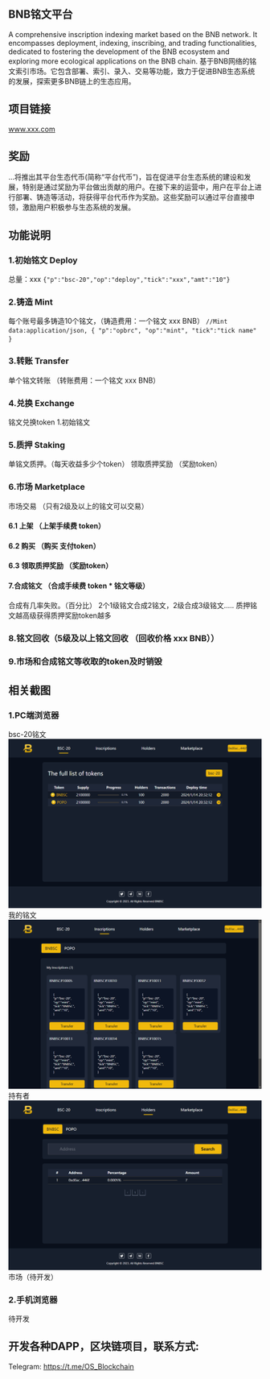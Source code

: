 ## BNB铭文平台
A comprehensive inscription indexing market based on the BNB network. It encompasses deployment, indexing, inscribing, and trading functionalities, dedicated to fostering the development of the BNB ecosystem and exploring more ecological applications on the BNB chain. 基于BNB网络的铭文索引市场。它包含部署、索引、录入、交易等功能，致力于促进BNB生态系统的发展，探索更多BNB链上的生态应用。
## 项目链接
www.xxx.com
## 奖励
...将推出其平台生态代币(简称“平台代币”)，旨在促进平台生态系统的建设和发展，特别是通过奖励为平台做出贡献的用户。在接下来的运营中，用户在平台上进行部署、铸造等活动，将获得平台代币作为奖励。这些奖励可以通过平台直接申领，激励用户积极参与生态系统的发展。
## 功能说明

### 1.初始铭文 Deploy
总量：xxx
`
{"p":"bsc-20","op":"deploy","tick":"xxx","amt":"10"}
`
### 2.铸造 Mint
每个账号最多铸造10个铭文，（铸造费用：一个铭文 xxx BNB）
`
//Mint
data:application/json,
{
    "p":"opbrc",
    "op":"mint",
    "tick":"tick name"
}
`
### 3.转账 Transfer
单个铭文转账 （转账费用：一个铭文 xxx BNB）
### 4.兑换 Exchange
铭文兑换token
1.初始铭文
### 5.质押 Staking
单铭文质押。（每天收益多少个token）
领取质押奖励 （奖励token）
### 6.市场 Marketplace
市场交易 （只有2级及以上的铭文可以交易）
#### 6.1 上架 （上架手续费 token）
#### 6.2 购买 （购买 支付token）
#### 6.3 领取质押奖励 （奖励token）

#### 7.合成铭文 （合成手续费 token * 铭文等级）
合成有几率失败。（百分比）
2个1级铭文合成2铭文，2级合成3级铭文.....
质押铭文越高级获得质押奖励token越多

### 8.铭文回收（5级及以上铭文回收 （回收价格 xxx BNB））

### 9.市场和合成铭文等收取的token及时销毁

## 相关截图
### 1.PC端浏览器
bsc-20铭文
![Alt text](./img/bsc-20.png)
我的铭文
![Alt text](./img/inscriptions.jpg)
持有者
![Alt text](./img/holders.jpg)
市场（待开发）
### 2.手机浏览器
待开发
## 开发各种DAPP，区块链项目，联系方式:
Telegram: https://t.me/OS_Blockchain